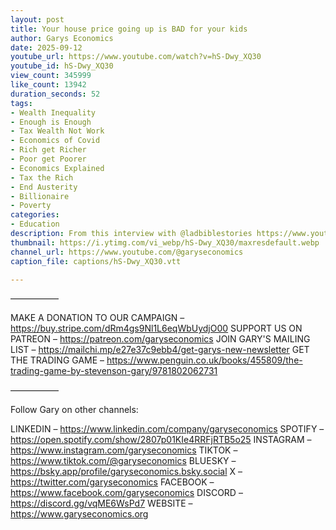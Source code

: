 ```yaml
---
layout: post
title: Your house price going up is BAD for your kids
author: Garys Economics
date: 2025-09-12
youtube_url: https://www.youtube.com/watch?v=hS-Dwy_XQ30
youtube_id: hS-Dwy_XQ30
view_count: 345999
like_count: 13942
duration_seconds: 52
tags:
- Wealth Inequality
- Enough is Enough
- Tax Wealth Not Work
- Economics of Covid
- Rich get Richer
- Poor get Poorer
- Economics Explained
- Tax the Rich
- End Austerity
- Billionaire
- Poverty
categories:
- Education
description: From this interview with @ladbiblestories https://www.youtube.com/watch?v=VlvoNgUi8EU
thumbnail: https://i.ytimg.com/vi_webp/hS-Dwy_XQ30/maxresdefault.webp
channel_url: https://www.youtube.com/@garyseconomics
caption_file: captions/hS-Dwy_XQ30.vtt

---
```


–––––––––––

MAKE A DONATION TO OUR CAMPAIGN – https://buy.stripe.com/dRm4gs9Nl1L6eqWbUydjO00
SUPPORT US ON PATREON – https://patreon.com/garyseconomics
JOIN GARY'S MAILING LIST – https://mailchi.mp/e27e37c9ebb4/get-garys-new-newsletter
GET THE TRADING GAME – https://www.penguin.co.uk/books/455809/the-trading-game-by-stevenson-gary/9781802062731 

–––––––––––

Follow Gary on other channels:

LINKEDIN – https://www.linkedin.com/company/garyseconomics
SPOTIFY – https://open.spotify.com/show/2807p01KIe4RRFjRTB5o25
INSTAGRAM – https://www.instagram.com/garyseconomics
TIKTOK – https://www.tiktok.com/@garyseconomics
BLUESKY – https://bsky.app/profile/garyseconomics.bsky.social
X – https://twitter.com/garyseconomics
FACEBOOK – https://www.facebook.com/garyseconomics
DISCORD – https://discord.gg/vqME6WsPd7
WEBSITE – https://www.garyseconomics.org
